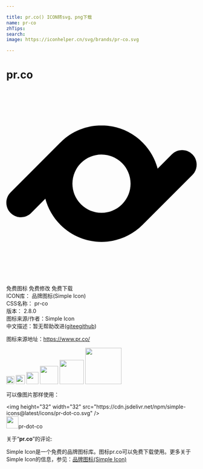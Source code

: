 ```yaml
---

title: pr.co() ICON转svg、png下载
name: pr-co
zhTips: 
search: 
image: https://iconhelper.cn/svg/brands/pr-co.svg

---
```


# pr.co  <small style="font-size: 60%;font-weight: 100"></small>

<div id="svg" class="svg-wrap">
<svg role="img" xmlns="http://www.w3.org/2000/svg" viewBox="0 0 24 24"><title>pr.co icon</title><path d="M11.9998 4.67c1.876 0 3.7518.7157 5.1832 2.1468l.0167.0167.0053.0055.0014.0015.0016.0014c.9304.9393 1.5546 2.0673 1.873 3.2602l1.7906-1.7905c.7157-.7157 1.8761-.7157 2.5916 0 .7157.7155.7157 1.8758 0 2.5913l-6.2802 6.2803c-1.4314 1.4314-3.3073 2.1468-5.1832 2.1468-1.8758 0-3.7517-.7154-5.1831-2.1468-.9442-.9442-1.5768-2.0816-1.898-3.285L3.128 15.6887c-.7154.716-1.8758.716-2.5915 0-.7153-.7155-.7153-1.8758 0-2.5915l6.2478-6.2477a4.8688 4.8688 0 01.0324-.0326h.0002-.0002.0002C8.248 5.3857 10.1239 4.67 11.9999 4.67zm2.5918 9.9216c1.431-1.4312 1.431-3.752 0-5.1832-1.4314-1.4312-3.7521-1.4312-5.1833 0v.0002c-1.4314 1.431-1.4314 3.752 0 5.1832 1.4312 1.4312 3.7517 1.431 5.1831 0h.0002Z"/></svg>
</div>
<detail full-name='pr-co'></detail>

<div class="detail-page">
<p>
<span><span class="badge-success badge">免费图标</span> <span class="badge-success badge">免费修改</span>  <span class="badge-success badge">免费下载</span> </span>
<br/>
<span>
ICON库：
<span class="badge-secondary badge">品牌图标(Simple Icon)</span> 
</span>
<br/>
<span>
CSS名称：
<span class="badge-secondary badge">pr-co</span> 
</span>

<br/>
<span>
版本：
<span class="badge-secondary badge">2.8.0</span> 
</span>
<br/>
<span>图标来源/作者：<span class="badge-light badge">Simple Icon</span></span> 
<br/>
<span class="zh-detail">中文描述：暂无<span class="help-link"><span>帮助改进</span>(<a href="https://gitee.com/liuwave/icon-helper/edit/master/json/brands/pr-co.json" target="_blank" rel="noopener noreferrer">gitee</a><a href="https://github.com/liuwave/icon-helper/edit/master/json/brands/pr-co.json" target="_blank" rel="noopener noreferrer">github</a></span>)</span><br/>
</p>
</div><div class="description description alert alert-light"><p>图标来源地址：<a href="https://www.pr.co/" target="_blank" rel="noopener noreferrer">https://www.pr.co/</a></p></div>
<div class="alert alert-dark">
<img height="21" width="21" src="https://cdn.jsdelivr.net/npm/simple-icons@latest/icons/pr-dot-co.svg" />
<img height="24" width="24" src="https://cdn.jsdelivr.net/npm/simple-icons@latest/icons/pr-dot-co.svg" />
<img height="32" width="32" src="https://cdn.jsdelivr.net/npm/simple-icons@latest/icons/pr-dot-co.svg" />
<img height="48" width="48" src="https://cdn.jsdelivr.net/npm/simple-icons@latest/icons/pr-dot-co.svg" />
<img height="64" width="64" src="https://cdn.jsdelivr.net/npm/simple-icons@latest/icons/pr-dot-co.svg" />
<img height="96" width="96" src="https://cdn.jsdelivr.net/npm/simple-icons@latest/icons/pr-dot-co.svg" />

</div>
<div>
  <p>可以像图片那样使用：    
  </p>
  <div class="alert alert-primary" style="font-size: 14px">
    &lt;img height="32" width="32" src="https://cdn.jsdelivr.net/npm/simple-icons@latest/icons/pr-dot-co.svg" /&gt;
    <copy-btn content='<img height="32" width="32" src="https://cdn.jsdelivr.net/npm/simple-icons@latest/icons/pr-dot-co.svg" />'></copy-btn>
  </div>
  <div class="alert alert-secondary">
    <img height="32" width="32" src="https://cdn.jsdelivr.net/npm/simple-icons@latest/icons/pr-dot-co.svg" />pr-dot-co
    <copy-btn content="pr-dot-co" btn-title="复制图标名称"></copy-btn>
  </div>
</div>
<div class="icon-detail__container">
<p>关于“<b>pr.co</b>”的评论:</p>
</div>
<Vssue title="关于“pr.co”的评论" />
<div><p>Simple Icon是一个免费的品牌图标库。图标pr.co可以免费下载使用。更多关于  Simple Icon的信息，参见：<a target="_blank" href="https://iconhelper.cn/brands.html">品牌图标(Simple Icon)</a>
</p></div>
